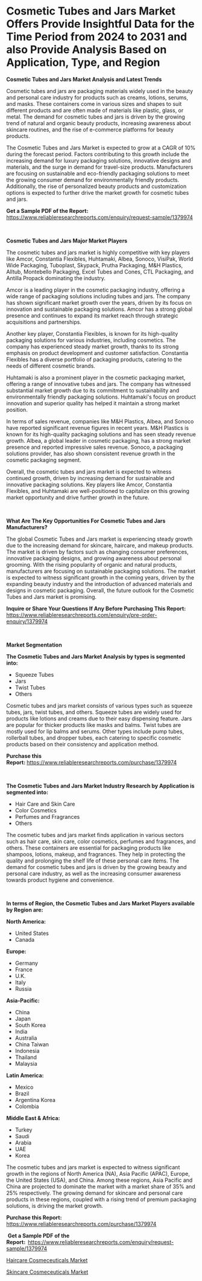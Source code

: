 <p><h1>Cosmetic Tubes and Jars Market Offers Provide Insightful Data for the Time Period from 2024 to 2031 and also Provide Analysis Based on Application, Type, and Region</h1></p><p><strong>Cosmetic Tubes and Jars Market Analysis and Latest Trends</strong></p>
<p><p>Cosmetic tubes and jars are packaging materials widely used in the beauty and personal care industry for products such as creams, lotions, serums, and masks. These containers come in various sizes and shapes to suit different products and are often made of materials like plastic, glass, or metal. The demand for cosmetic tubes and jars is driven by the growing trend of natural and organic beauty products, increasing awareness about skincare routines, and the rise of e-commerce platforms for beauty products.</p><p>The Cosmetic Tubes and Jars Market is expected to grow at a CAGR of 10% during the forecast period. Factors contributing to this growth include the increasing demand for luxury packaging solutions, innovative designs and materials, and the surge in demand for travel-size products. Manufacturers are focusing on sustainable and eco-friendly packaging solutions to meet the growing consumer demand for environmentally friendly products. Additionally, the rise of personalized beauty products and customization options is expected to further drive the market growth for cosmetic tubes and jars.</p></p>
<p><strong>Get a Sample PDF of the Report:&nbsp;</strong> <a href="https://www.reliableresearchreports.com/enquiry/request-sample/1379974">https://www.reliableresearchreports.com/enquiry/request-sample/1379974</a></p>
<p>&nbsp;</p>
<p><strong>Cosmetic Tubes and Jars Major Market Players</strong></p>
<p><p>The cosmetic tubes and jars market is highly competitive with key players like Amcor, Constantia Flexibles, Huhtamaki, Albea, Sonoco, VisiPak, World Wide Packaging, Tuboplast, Skypack, Prutha Packaging, M&H Plastics, Alltub, Montebello Packaging, Excel Tubes and Cones, CTL Packaging, and Antilla Propack dominating the industry.</p><p>Amcor is a leading player in the cosmetic packaging industry, offering a wide range of packaging solutions including tubes and jars. The company has shown significant market growth over the years, driven by its focus on innovation and sustainable packaging solutions. Amcor has a strong global presence and continues to expand its market reach through strategic acquisitions and partnerships.</p><p>Another key player, Constantia Flexibles, is known for its high-quality packaging solutions for various industries, including cosmetics. The company has experienced steady market growth, thanks to its strong emphasis on product development and customer satisfaction. Constantia Flexibles has a diverse portfolio of packaging products, catering to the needs of different cosmetic brands.</p><p>Huhtamaki is also a prominent player in the cosmetic packaging market, offering a range of innovative tubes and jars. The company has witnessed substantial market growth due to its commitment to sustainability and environmentally friendly packaging solutions. Huhtamaki's focus on product innovation and superior quality has helped it maintain a strong market position.</p><p>In terms of sales revenue, companies like M&H Plastics, Albea, and Sonoco have reported significant revenue figures in recent years. M&H Plastics is known for its high-quality packaging solutions and has seen steady revenue growth. Albea, a global leader in cosmetic packaging, has a strong market presence and reported impressive sales revenue. Sonoco, a packaging solutions provider, has also shown consistent revenue growth in the cosmetic packaging segment.</p><p>Overall, the cosmetic tubes and jars market is expected to witness continued growth, driven by increasing demand for sustainable and innovative packaging solutions. Key players like Amcor, Constantia Flexibles, and Huhtamaki are well-positioned to capitalize on this growing market opportunity and drive further growth in the future.</p></p>
<p>&nbsp;</p>
<p><strong>What Are The Key Opportunities For Cosmetic Tubes and Jars Manufacturers?</strong></p>
<p><p>The global Cosmetic Tubes and Jars market is experiencing steady growth due to the increasing demand for skincare, haircare, and makeup products. The market is driven by factors such as changing consumer preferences, innovative packaging designs, and growing awareness about personal grooming. With the rising popularity of organic and natural products, manufacturers are focusing on sustainable packaging solutions. The market is expected to witness significant growth in the coming years, driven by the expanding beauty industry and the introduction of advanced materials and designs in cosmetic packaging. Overall, the future outlook for the Cosmetic Tubes and Jars market is promising.</p></p>
<p><strong>Inquire or Share Your Questions If Any Before Purchasing This Report:</strong> <a href="https://www.reliableresearchreports.com/enquiry/pre-order-enquiry/1379974">https://www.reliableresearchreports.com/enquiry/pre-order-enquiry/1379974</a></p>
<p>&nbsp;</p>
<p><strong>Market Segmentation</strong></p>
<p><strong>The Cosmetic Tubes and Jars Market Analysis by types is segmented into:</strong></p>
<p><ul><li>Squeeze Tubes</li><li>Jars</li><li>Twist Tubes</li><li>Others</li></ul></p>
<p><p>Cosmetic tubes and jars market consists of various types such as squeeze tubes, jars, twist tubes, and others. Squeeze tubes are widely used for products like lotions and creams due to their easy dispensing feature. Jars are popular for thicker products like masks and balms. Twist tubes are mostly used for lip balms and serums. Other types include pump tubes, rollerball tubes, and dropper tubes, each catering to specific cosmetic products based on their consistency and application method.</p></p>
<p><strong>Purchase this Report:&nbsp;</strong><a href="https://www.reliableresearchreports.com/purchase/1379974">https://www.reliableresearchreports.com/purchase/1379974</a></p>
<p>&nbsp;</p>
<p><strong>The Cosmetic Tubes and Jars Market Industry Research by Application is segmented into:</strong></p>
<p><ul><li>Hair Care and Skin Care</li><li>Color Cosmetics</li><li>Perfumes and Fragrances</li><li>Others</li></ul></p>
<p><p>The cosmetic tubes and jars market finds application in various sectors such as hair care, skin care, color cosmetics, perfumes and fragrances, and others. These containers are essential for packaging products like shampoos, lotions, makeup, and fragrances. They help in protecting the quality and prolonging the shelf life of these personal care items. The demand for cosmetic tubes and jars is driven by the growing beauty and personal care industry, as well as the increasing consumer awareness towards product hygiene and convenience.</p></p>
<p>&nbsp;</p>
<p><strong>In terms of Region, the Cosmetic Tubes and Jars Market Players available by Region are:</strong></p>
<p>
    <p> <strong> North America: </strong>
        <ul>
            <li>United States</li>
            <li>Canada</li>
        </ul>
        </p> 
    <p> <strong> Europe: </strong>
        <ul>
            <li>Germany</li>
            <li>France</li>
            <li>U.K.</li>
            <li>Italy</li>
            <li>Russia</li>
        </ul>
        </p> 
    <p> <strong> Asia-Pacific: </strong>
        <ul>
            <li>China</li>
            <li>Japan</li>
            <li>South Korea</li>
            <li>India</li>
            <li>Australia</li>
            <li>China Taiwan</li>
            <li>Indonesia</li>
            <li>Thailand</li>
            <li>Malaysia</li>
        </ul>
        </p> 
    <p> <strong> Latin America: </strong>
        <ul>
            <li>Mexico</li>
            <li>Brazil</li>
            <li>Argentina Korea</li>
            <li>Colombia</li>
        </ul>
        </p> 
    <p> <strong> Middle East & Africa: </strong>
        <ul>
            <li>Turkey</li>
            <li>Saudi</li>
            <li>Arabia</li>
            <li>UAE</li>
            <li>Korea</li>
        </ul>
    </p>
    </p>
<p><p>The cosmetic tubes and jars market is expected to witness significant growth in the regions of North America (NA), Asia Pacific (APAC), Europe, the United States (USA), and China. Among these regions, Asia Pacific and China are projected to dominate the market with a market share of 35% and 25% respectively. The growing demand for skincare and personal care products in these regions, coupled with a rising trend of premium packaging solutions, is driving the market growth.</p></p>
<p><strong>Purchase this Report: </strong><a href="https://www.reliableresearchreports.com/purchase/1379974">https://www.reliableresearchreports.com/purchase/1379974</a></p>
<p>&nbsp;<strong>Get a Sample PDF of the Report:&nbsp;&nbsp;</strong><a href="https://www.reliableresearchreports.com/enquiry/request-sample/1379974">https://www.reliableresearchreports.com/enquiry/request-sample/1379974</a></p>
<p><strong></strong></p>
<p><p><a href="https://github.com/edytherolanlouisejk1miz0wig/Market-Research-Report-List-1/blob/main/haircare-cosmeceuticals-market.md">Haircare Cosmeceuticals Market</a></p><p><a href="https://github.com/peachesmcdowel1/Market-Research-Report-List-2/blob/main/skincare-cosmeceuticals-market.md">Skincare Cosmeceuticals Market</a></p></p>
